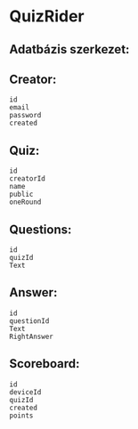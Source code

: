 # QuizRider

## Adatbázis szerkezet:

## Creator:
    id
    email
    password
    created
## Quiz:
    id
    creatorId
    name
    public
    oneRound
## Questions:
    id
    quizId
    Text
## Answer:
    id
    questionId
    Text
    RightAnswer
## Scoreboard:
    id
    deviceId
    quizId
    created
    points
    
    
